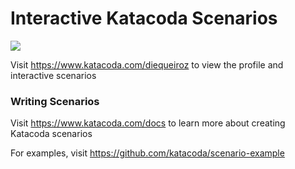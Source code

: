 # Interactive Katacoda Scenarios

[![](http://shields.katacoda.com/katacoda/diequeiroz/count.svg)](https://www.katacoda.com/diequeiroz "Get your profile on Katacoda.com")

Visit https://www.katacoda.com/diequeiroz to view the profile and interactive scenarios

### Writing Scenarios
Visit https://www.katacoda.com/docs to learn more about creating Katacoda scenarios

For examples, visit https://github.com/katacoda/scenario-example
